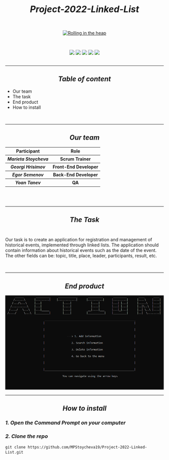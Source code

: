<h1 align="center"><i>Project-2022-Linked-List</i></h1>
<br>
<p align="center"><a href="https://ibb.co/jfHtGYD"><img src="https://i.ibb.co/pwnqZTd/image.png" alt="Rolling in the heap" height = 200 width = 200></a></p><br>
 <p align = "center">
   <img src = "https://img.shields.io/github/languages/count/MPStoycheva19/Project-2022-Linked-List?style=for-the-badge">
   <img src = "https://img.shields.io/github/contributors/MPStoycheva19/Project-2022-Linked-List?style=for-the-badge">
   <img src = "https://img.shields.io/github/repo-size/MPStoycheva19/Project-2022-Linked-List?style=for-the-badge">
   <img src = "https://img.shields.io/github/last-commit/MPStoycheva19/Project-2022-Linked-List?style=for-the-badge">
   <img src = "https://img.shields.io/github/languages/top/MPStoycheva19/Project-2022-Linked-List?style=for-the-badge">
<br><br><hr>
<h2 align="center"><i>Table of content</i></h2>
<ul>
<li>Our team</li>
<li>The task</li>
<li>End product</li>
<li>How to install</li>

</ul><br><hr>
<h2 align="center"><i>Our team</i></h2>
<table 
  <tr>
    <th>Participant</th>
    <th>Role</th>
  </tr>
  <tr>
    <th><i>Marieta Stoycheva</i></th>
    <th>Scrum Trainer</th>
  </tr>
  <tr>
    <th><i>Georgi Hrisimov</i></th>
    <th>Front-End Developer</th>
  </tr>
  <tr>
    <th><i>Egor Semenov</i></th>
    <th>Back-End Developer</th>
  </tr>
  <tr>
    <th><i>Yoan Tanev</i></th>
    <th>QA</th>
  </tr>
</table>
<br><br><hr>
<h2 align="center"><i>The Task</i><br><br></h2>
<p>Our task is to create an application for registration and management of historical events, implemented through linked lists.
The application should contain information about historical events such as
the date of the event. The other fields can
be: topic, title, place, leader, participants, result, etc.</p>
<br><hr>
<h2 align="center"><i>End product</i></h2>
<img src="pictures/action_screenshot.png" alt="screenshot" >
<hr>
<h2 align="center"><i>How to install</i></h2>
<h3><i>1. Open the Command Prompt on your computer</i></h3>
<h3><i>2. Clone the repo</i></h3>

```
git clone https://github.com/MPStoycheva19/Project-2022-Linked-List.git
```